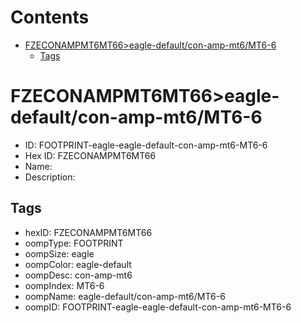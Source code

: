 



Contents
========

* [FZECONAMPMT6MT66>eagle-default/con-amp-mt6/MT6-6](#fzeconampmt6mt66eagle-defaultcon-amp-mt6mt6-6)
	* [Tags](#tags)

# FZECONAMPMT6MT66>eagle-default/con-amp-mt6/MT6-6

- ID: FOOTPRINT-eagle-eagle-default-con-amp-mt6-MT6-6
- Hex ID: FZECONAMPMT6MT66
- Name: 
- Description: 

## Tags

- hexID: FZECONAMPMT6MT66
- oompType: FOOTPRINT
- oompSize: eagle
- oompColor: eagle-default
- oompDesc: con-amp-mt6
- oompIndex: MT6-6
- oompName: eagle-default/con-amp-mt6/MT6-6
- oompID: FOOTPRINT-eagle-eagle-default-con-amp-mt6-MT6-6
